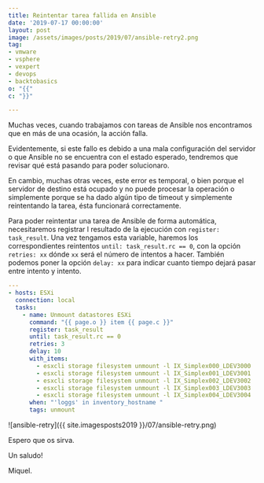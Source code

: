 ```yaml
---
title: Reintentar tarea fallida en Ansible
date: '2019-07-17 00:00:00'
layout: post
image: /assets/images/posts/2019/07/ansible-retry2.png
tag:
- vmware
- vsphere
- vexpert
- devops
- backtobasics
o: "{{"
c: "}}"

---
```


Muchas veces, cuando trabajamos con tareas de Ansible nos encontramos que en más de una ocasión, la acción falla.

Evidentemente, si este fallo es debido a una mala configuración del servidor o que Ansible no se encuentra con el estado esperado, tendremos que revisar qué está pasando para poder solucionaro.

En cambio, muchas otras veces, este error es temporal, o bien porque el servidor de destino está ocupado y no puede procesar la operación o simplemente porque se ha dado algún tipo de timeout y simplemente reintentando la tarea, ésta funcionará correctamente.

Para poder reintentar una tarea de Ansible de forma automática, necesitaremos registrar l resultado de la ejecución con `register: task_result`. Una vez tengamos esta variable, haremos los correspondientes reintentos `until: task_result.rc == 0`, con la opción `retries: xx` dónde `xx` será el número de intentos a hacer. También podemos poner la opción `delay: xx` para indicar cuanto tiempo dejará pasar entre intento y intento.

```yaml
---
- hosts: ESXi
  connection: local
  tasks:
    - name: Unmount datastores ESXi
      command: "{{ page.o }} item {{ page.c }}"
      register: task_result
      until: task_result.rc == 0
      retries: 3
      delay: 10
      with_items:
        - esxcli storage filesystem unmount -l IX_Simplex000_LDEV3000
        - esxcli storage filesystem unmount -l IX_Simplex001_LDEV3001
        - esxcli storage filesystem unmount -l IX_Simplex002_LDEV3002
        - esxcli storage filesystem unmount -l IX_Simplex003_LDEV3003
        - esxcli storage filesystem unmount -l IX_Simplex004_LDEV3004
      when: "'loggs' in inventory_hostname "
      tags: unmount
```


![ansible-retry]({{ site.imagesposts2019 }}/07/ansible-retry.png)


Espero que os sirva.

Un saludo!

Miquel.


